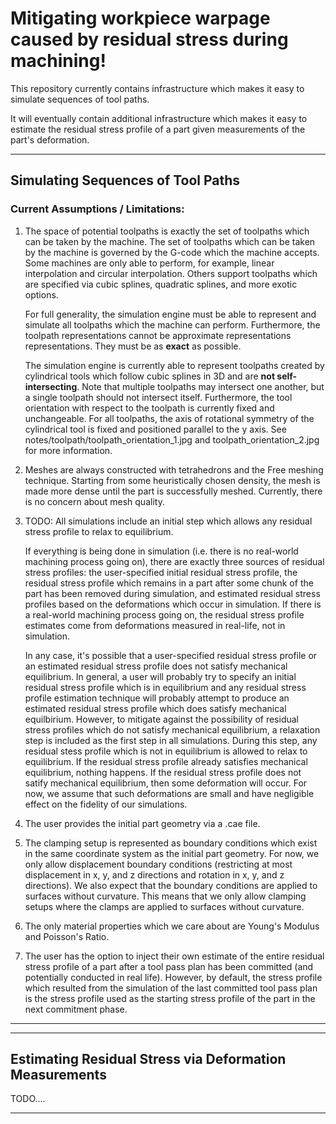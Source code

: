 # Mitigating workpiece warpage caused by residual stress during machining!

This repository currently contains infrastructure which makes it easy to simulate
sequences of tool paths.

It will eventually contain additional infrastructure which makes it easy to estimate
the residual stress profile of a part given measurements of the part's deformation.

---

## Simulating Sequences of Tool Paths ##

### Current Assumptions / Limitations:

1. The space of potential toolpaths is exactly the set of toolpaths which can be 
   taken by the machine. The set of toolpaths which can be taken by the machine 
   is governed by the G-code which the machine accepts. Some machines are only 
   able to perform, for example, linear interpolation and circular interpolation. 
   Others support toolpaths which are specified via cubic splines, quadratic splines, 
   and more exotic options.

   For full generality, the simulation engine must be able to represent and 
   simulate all toolpaths which the machine can perform. Furthermore, the toolpath 
   representations cannot be approximate representations representations. They 
   must be as **exact** as possible. 

   The simulation engine is currently able to represent toolpaths created by 
   cylindrical tools which follow cubic splines in 3D and are **not self-intersecting**. 
   Note that multiple toolpaths may intersect one another, but a single toolpath 
   should not intersect itself. Furthermore, the tool orientation with respect 
   to the toolpath is currently fixed and unchangeable. For all toolpaths, the 
   axis of rotational symmetry of the cylindrical tool is fixed and positioned 
   parallel to the y axis. See notes/toolpath/toolpath_orientation_1.jpg and 
   toolpath_orientation_2.jpg for more information.
   
2. Meshes are always constructed with tetrahedrons and the Free meshing technique. 
   Starting from some heuristically chosen density, the mesh is made more dense 
   until the part is successfully meshed. Currently, there is no concern about 
   mesh quality. 

3. TODO: 
   All simulations include an initial step which allows any residual stress 
   profile to relax to equilibrium. 

   If everything is being done in simulation (i.e. there is no real-world machining 
   process going on), there are exactly three sources of residual stress profiles: 
   the user-specified initial residual stress profile, the residual stress profile 
   which remains in a part after some chunk of the part has been removed during 
   simulation, and estimated residual stress profiles based on the deformations 
   which occur in simulation. If there is a real-world machining process going on, 
   the residual stress profile estimates come from deformations measured in 
   real-life, not in simulation. 
   
   In any case, it's possible that a user-specified residual stress profile or 
   an estimated residual stress profile does not satisfy mechanical equilibrium. 
   In general, a user will probably try to specify an initial residual stress 
   profile which is in equilibrium and any residual stress profile estimation 
   technique will probably attempt to produce an estimated residual stress profile 
   which does satisfy mechanical equilbirium. However, to mitigate against the 
   possibility of residual stress profiles which do not satisfy mechanical equilibrium, 
   a relaxation step is included as the first step in all simulations. During 
   this step, any residual stess profile which is not in equilibrium is allowed 
   to relax to equilibrium. If the residual stress profile already satisfies 
   mechanical equilibrium, nothing happens. If the residual stress profile does 
   not satify mechanical equilibrium, then some deformation will occur. For now, 
   we assume that such deformations are small and have negligible effect on the 
   fidelity of our simulations.
   
4. The user provides the initial part geometry via a .cae file. 

5. The clamping setup is represented as boundary conditions which exist in the 
   same coordinate system as the initial part geometry. For now, we only allow 
   displacement boundary conditions (restricting at most displacement in x, y, 
   and z directions and rotation in x, y, and z directions). We also expect that 
   the boundary conditions are applied to surfaces without curvature. This means 
   that we only allow clamping setups where the clamps are applied to surfaces 
   without curvature.

6. The only material properties which we care about are Young's Modulus and 
   Poisson's Ratio.

7. The user has the option to inject their own estimate of the entire residual 
   stress profile of a part after a tool pass plan has been committed (and potentially 
   conducted in real life). However, by default, the stress profile which resulted 
   from the simulation of the last committed tool pass plan is the stress profile 
   used as the starting stress profile of the part in the next commitment phase. 
---


---
## Estimating Residual Stress via Deformation Measurements

TODO....

---

